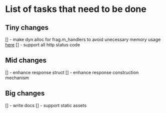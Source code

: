 # List of tasks that need to be done

## Tiny changes

[] - make dyn alloc for frag.m_handlers to avoid unecessary memory usage [here](src/router.cpp)
[] - support all http status code

## Mid changes

[] - enhance response struct
[] - enhance response construction mechanism

## Big changes

[] - write docs
[] - support static assets
